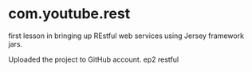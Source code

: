 com.youtube.rest
================
first lesson in bringing up REstful web services using Jersey framework jars.

Uploaded the project to GitHub account.
ep2 restful
